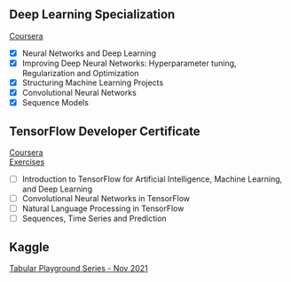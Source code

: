 Deep Learning Specialization
--- 
<a href="https://www.coursera.org/specializations/deep-learning" target="_blank" title="Coursera">Coursera</a>
- [x] Neural Networks and Deep Learning
- [x] Improving Deep Neural Networks: Hyperparameter tuning, Regularization and Optimization
- [x] Structuring Machine Learning Projects
- [x] Convolutional Neural Networks
- [x] Sequence Models

TensorFlow Developer Certificate
---
<a href="https://www.coursera.org/professional-certificates/tensorflow-in-practice" target="_blank" title="Coursera">Coursera</a>
<br>
<a href="https://github.com/lmoroney/dlaicourse" target="_blank" title="Github">Exercises</a>
- [ ] Introduction to TensorFlow for Artificial Intelligence, Machine Learning, and Deep Learning
- [ ] Convolutional Neural Networks in TensorFlow
- [ ] Natural Language Processing in TensorFlow
- [ ] Sequences, Time Series and Prediction

Kaggle
---
<a href="https://www.kaggle.com/c/tabular-playground-series-nov-2021" target="_blank" title="Kaggle">Tabular Playground Series - Nov 2021</a>
